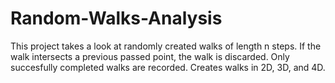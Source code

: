 # Random-Walks-Analysis
This project takes a look at randomly created walks of length n steps. If the walk intersects a previous passed point, the walk is discarded. 
Only succesfully completed walks are recorded.
Creates walks in 2D, 3D, and 4D.
